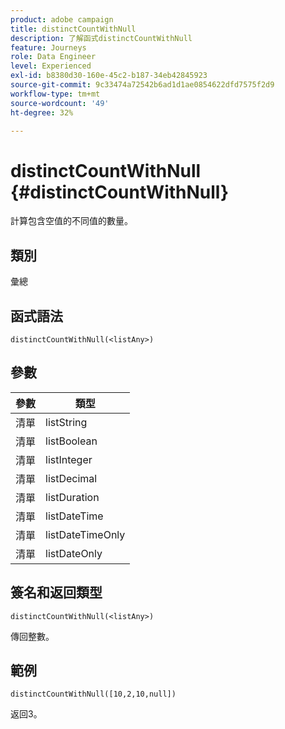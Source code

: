 ```yaml
---
product: adobe campaign
title: distinctCountWithNull
description: 了解函式distinctCountWithNull
feature: Journeys
role: Data Engineer
level: Experienced
exl-id: b8380d30-160e-45c2-b187-34eb42845923
source-git-commit: 9c33474a72542b6ad1d1ae0854622dfd7575f2d9
workflow-type: tm+mt
source-wordcount: '49'
ht-degree: 32%

---
```


# distinctCountWithNull {#distinctCountWithNull}

計算包含空值的不同值的數量。

## 類別

彙總

## 函式語法

`distinctCountWithNull(<listAny>)`

## 參數

| 參數 | 類型 |
|-----------|------------------|
| 清單 | listString |
| 清單 | listBoolean |
| 清單 | listInteger |
| 清單 | listDecimal |
| 清單 | listDuration |
| 清單 | listDateTime |
| 清單 | listDateTimeOnly |
| 清單 | listDateOnly |

## 簽名和返回類型

`distinctCountWithNull(<listAny>)`

傳回整數。

## 範例

`distinctCountWithNull([10,2,10,null])`

返回3。
